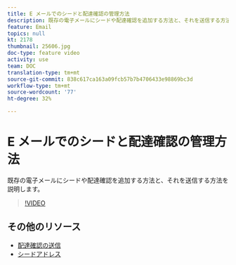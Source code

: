 ```yaml
---
title: E メールでのシードと配達確認の管理方法
description: 既存の電子メールにシードや配達確認を追加する方法と、それを送信する方法を説明します。
feature: Email
topics: null
kt: 2178
thumbnail: 25606.jpg
doc-type: feature video
activity: use
team: DOC
translation-type: tm+mt
source-git-commit: 838c617ca163a09fcb57b7b4706433e98869bc3d
workflow-type: tm+mt
source-wordcount: '77'
ht-degree: 32%

---
```



# E メールでのシードと配達確認の管理方法

既存の電子メールにシードや配達確認を追加する方法と、それを送信する方法を説明します。

>[!VIDEO](https://video.tv.adobe.com/v/25606?quality=12)

## その他のリソース

- [配達確認の送信](https://docs.adobe.com/content/help/en/campaign-classic/using/transactional-messaging/message-templates/sending-a-proof.html)
- [シードアドレス](https://docs.adobe.com/content/help/en/campaign-classic/using/configuring-campaign-classic/use-a-custom-recipient-table/seed-addresses.html)